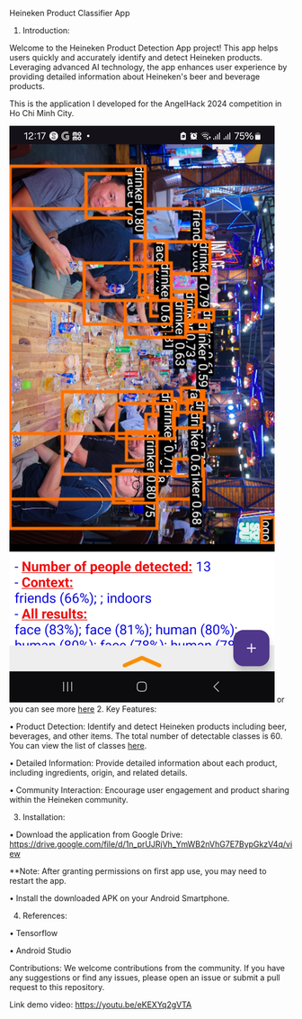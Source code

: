 Heineken Product Classifier App

1. Introduction:

Welcome to the Heineken Product Detection App project! This app helps users quickly and accurately identify and detect Heineken products. Leveraging advanced AI technology, the app enhances user experience by providing detailed information about Heineken's beer and beverage products.

This is the application I developed for the AngelHack 2024 competition in Ho Chi Minh City.

![Demo Image](https://github.com/LittleKai/HeinekenObjDetectionApp/blob/main/Demo/Screenshot_20240702_121742_HeneikenObjDetection.jpg)
or you can see more [here](https://github.com/LittleKai/HeinekenObjDetectionApp/blob/main/Demo/Project_Heniken_aio_06.pdf)
2. Key Features:
   
•	Product Detection: Identify and detect Heineken products including beer, beverages, and other items. The total number of detectable classes is 60. You can view the list of classes [here](Demo/label.txt).

•	Detailed Information: Provide detailed information about each product, including ingredients, origin, and related details.

•	Community Interaction: Encourage user engagement and product sharing within the Heineken community.

3.	Installation:

•	Download the application from Google Drive:
https://drive.google.com/file/d/1n_prUJRjVh_YmWB2nVhG7E7BypGkzV4q/view

**Note: After granting permissions on first app use, you may need to restart the app.

•	Install the downloaded APK on your Android Smartphone.

4. References:

•	Tensorflow

•	Android Studio

Contributions:
We welcome contributions from the community. If you have any suggestions or find any issues, please open an issue or submit a pull request to this repository.

Link demo video:
https://youtu.be/eKEXYq2gVTA

